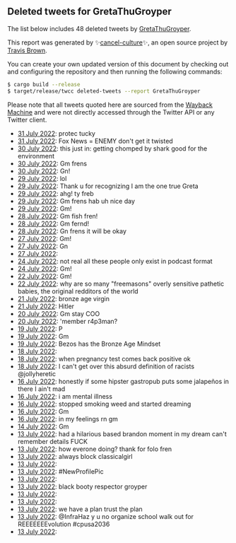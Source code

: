 ## Deleted tweets for GretaThuGroyper

The list below includes 48 deleted tweets by
[GretaThuGroyper](https://twitter.com/GretaThuGroyper).



This report was generated by ✨[cancel-culture](https://github.com/travisbrown/cancel-culture)✨,
an open source project by [Travis Brown](https://twitter.com/travisbrown).

You can create your own updated version of this document by checking out and configuring the
repository and then running the following commands:

```bash
$ cargo build --release
$ target/release/twcc deleted-tweets --report GretaThuGroyper
```

Please note that all tweets quoted here are sourced from the
[Wayback Machine](https://web.archive.org) and were not directly accessed through the Twitter API or
any Twitter client.

* [31 July 2022](https://web.archive.org/web/20220801054441/https://twitter.com/GretaThuGroyper/status/1553880196994027521): protec tucky <!--1553880294993846273-->
* [31 July 2022](https://web.archive.org/web/20220801054441/https://twitter.com/GretaThuGroyper/status/1553880196994027521): Fox News = ENEMY  don't get it twisted <!--1553880196994027521-->
* [30 July 2022](https://web.archive.org/web/20220730163745/https://twitter.com/GretaThuGroyper/status/1553385614459998208): this just in: getting chomped by shark good for the environment <!--1553385614459998208-->
* [30 July 2022](https://web.archive.org/web/20220730123852/https://twitter.com/GretaThuGroyper/status/1553359184099479564): Gm frens <!--1553359184099479564-->
* [30 July 2022](https://web.archive.org/web/20220730051044/https://twitter.com/GretaThuGroyper/status/1553246322387554305): Gn! <!--1553246322387554305-->
* [29 July 2022](https://web.archive.org/web/20220729222101/https://twitter.com/GretaThuGroyper/status/1553143529005793280): lol <!--1553143529005793280-->
* [29 July 2022](https://web.archive.org/web/20220730005841/https://twitter.com/GretaThuGroyper/status/1553072775371317248): Thank u for recognizing I am the one true Greta <!--1553072775371317248-->
* [29 July 2022](https://web.archive.org/web/20220729225146/https://twitter.com/GretaThuGroyper/status/1553034734753779712): ahg! ty freb <!--1553034734753779712-->
* [29 July 2022](https://web.archive.org/web/20220729145653/https://twitter.com/GretaThuGroyper/status/1553031347274481669): Gm frens hab uh nice day <!--1553031347274481669-->
* [29 July 2022](https://web.archive.org/web/20220729145550/https://twitter.com/GretaThuGroyper/status/1553030981560459265): Gm! <!--1553030981560459265-->
* [28 July 2022](https://web.archive.org/web/20220729030031/https://twitter.com/GretaThuGroyper/status/1552727869679456256): Gm fish fren! <!--1552727869679456256-->
* [28 July 2022](https://web.archive.org/web/20220729004330/https://twitter.com/GretaThuGroyper/status/1552726959838347264): Gm fernd! <!--1552726959838347264-->
* [28 July 2022](https://web.archive.org/web/20220728035036/https://twitter.com/GretaThuGroyper/status/1552501645124276224): Gn frens it will be okay <!--1552501645124276224-->
* [27 July 2022](https://web.archive.org/web/20220727132510/https://twitter.com/GretaThuGroyper/status/1552283603115057152): Gm! <!--1552283603115057152-->
* [27 July 2022](https://web.archive.org/web/20220727151427/https://twitter.com/GretaThuGroyper/status/1552150882216824832): Gn <!--1552150882216824832-->
* [27 July 2022](https://web.archive.org/web/20220727043535/https://twitter.com/GretaThuGroyper/status/1552150449557487617):  <!--1552150449557487617-->
* [24 July 2022](https://web.archive.org/web/20220725031848/https://twitter.com/GretaThuGroyper/status/1551349108618797057): not real all these people only exist in podcast format <!--1551349108618797057-->
* [24 July 2022](https://web.archive.org/web/20220724164151/https://twitter.com/GretaThuGroyper/status/1551203075305738240): Gm! <!--1551203075305738240-->
* [22 July 2022](https://web.archive.org/web/20220722180501/https://twitter.com/GretaThuGroyper/status/1550502705562615808): Gm! <!--1550502705562615808-->
* [22 July 2022](https://web.archive.org/web/20220722143251/https://twitter.com/GretaThuGroyper/status/1550488800324976640): why are so many "freemasons" overly sensitive pathetic babies, the original redditors of the world <!--1550488800324976640-->
* [21 July 2022](https://web.archive.org/web/20220721235041/https://twitter.com/GretaThuGroyper/status/1550266539030585350): bronze age virgin <!--1550266539030585350-->
* [21 July 2022](https://web.archive.org/web/20220721155038/https://twitter.com/GretaThuGroyper/status/1550145925292736514): Hitler <!--1550145925292736514-->
* [20 July 2022](https://web.archive.org/web/20220720132150/https://twitter.com/GretaThuGroyper/status/1549746010917830657): Gm stay COO <!--1549746010917830657-->
* [20 July 2022](https://web.archive.org/web/20220720012310/https://twitter.com/GretaThuGroyper/status/1549565025400094720): 'member r4p3man? <!--1549565025400094720-->
* [19 July 2022](https://web.archive.org/web/20220719150414/https://twitter.com/GretaThuGroyper/status/1549409620187398148): P <!--1549409620187398148-->
* [19 July 2022](https://web.archive.org/web/20220719144237/https://twitter.com/GretaThuGroyper/status/1549404169332719617): Gm <!--1549404169332719617-->
* [19 July 2022](https://web.archive.org/web/20220719134943/https://twitter.com/GretaThuGroyper/status/1549390631000326148): Bezos has the Bronze Age Mindset <!--1549390631000326148-->
* [18 July 2022](https://web.archive.org/web/20220718124316/https://twitter.com/GretaThuGroyper/status/1549011398180716544):  <!--1549011398180716544-->
* [18 July 2022](https://web.archive.org/web/20220718123403/https://twitter.com/GretaThuGroyper/status/1549009465126567936): when pregnancy test comes back positive ok <!--1549009465126567936-->
* [18 July 2022](https://web.archive.org/web/20220718123308/https://twitter.com/GretaThuGroyper/status/1549009129108299777): I can't get over this absurd definition of racists @jollyheretic <!--1549009129108299777-->
* [16 July 2022](https://web.archive.org/web/20220716232707/https://twitter.com/GretaThuGroyper/status/1548329967020150786): honestly if some hipster gastropub puts some jalapeños in there I ain't mad <!--1548329967020150786-->
* [16 July 2022](https://web.archive.org/web/20220716152645/https://twitter.com/GretaThuGroyper/status/1548327945902497794): i am mental illness <!--1548327945902497794-->
* [16 July 2022](https://web.archive.org/web/20220716151358/https://twitter.com/GretaThuGroyper/status/1548324519302967311): stopped smoking weed and started dreaming <!--1548324519302967311-->
* [16 July 2022](https://web.archive.org/web/20220716144847/https://twitter.com/GretaThuGroyper/status/1548318476325965827): Gm <!--1548318476325965827-->
* [16 July 2022](https://web.archive.org/web/20220716142644/https://twitter.com/GretaThuGroyper/status/1548312937827221507): in my feelings rn gm <!--1548312937827221507-->
* [14 July 2022](https://web.archive.org/web/20220714132811/https://twitter.com/GretaThuGroyper/status/1547573423487873027): Gm <!--1547573423487873027-->
* [13 July 2022](https://web.archive.org/web/20220713124521/https://twitter.com/GretaThuGroyper/status/1547199919974383618): had a hilarious based brandon moment in my dream can't remember details FUCK <!--1547199919974383618-->
* [13 July 2022](https://web.archive.org/web/20220713122339/https://twitter.com/GretaThuGroyper/status/1547194880895631363): how everone doing? thank for folo fren <!--1547194880895631363-->
* [13 July 2022](https://web.archive.org/web/20220713122151/https://twitter.com/GretaThuGroyper/status/1547194267239677953): always block classicalgirl <!--1547194267239677953-->
* [13 July 2022](https://web.archive.org/web/20220713121209/https://twitter.com/GretaThuGroyper/status/1547191974855335938):  <!--1547191974855335938-->
* [13 July 2022](https://web.archive.org/web/20220713121216/https://twitter.com/GretaThuGroyper/status/1547191892982599681): #NewProfilePic <!--1547191892982599681-->
* [13 July 2022](https://web.archive.org/web/20220713121128/https://twitter.com/GretaThuGroyper/status/1547191651260669953):  <!--1547191651260669953-->
* [13 July 2022](https://web.archive.org/web/20220713042643/https://twitter.com/GretaThuGroyper/status/1547075024061964290): black booty respector groyper <!--1547075024061964290-->
* [13 July 2022](https://web.archive.org/web/20220713040300/https://twitter.com/GretaThuGroyper/status/1547068812574560256):  <!--1547068812574560256-->
* [13 July 2022](https://web.archive.org/web/20220713040223/https://twitter.com/GretaThuGroyper/status/1547068695947640833):  <!--1547068695947640833-->
* [13 July 2022](https://web.archive.org/web/20220713040041/https://twitter.com/GretaThuGroyper/status/1547068207017725952): we have a plan trust the plan <!--1547068344649629696-->
* [13 July 2022](https://web.archive.org/web/20220713040041/https://twitter.com/GretaThuGroyper/status/1547068207017725952): @InfraHaz y u no organize school walk out for REEEEEEEvolution #cpusa2036 <!--1547068207017725952-->
* [13 July 2022](https://web.archive.org/web/20220713035848/https://twitter.com/GretaThuGroyper/status/1547067682142490624):  <!--1547067682142490624-->
